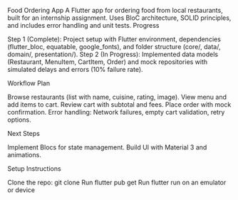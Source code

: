 Food Ordering App
A Flutter app for ordering food from local restaurants, built for an internship assignment. Uses BloC architecture, SOLID principles, and includes error handling and unit tests.
Progress

Step 1 (Complete): Project setup with Flutter environment, dependencies (flutter_bloc, equatable, google_fonts), and folder structure (core/, data/, domain/, presentation/).
Step 2 (In Progress): Implemented data models (Restaurant, MenuItem, CartItem, Order) and mock repositories with simulated delays and errors (10% failure rate).

Workflow Plan

Browse restaurants (list with name, cuisine, rating, image).
View menu and add items to cart.
Review cart with subtotal and fees.
Place order with mock confirmation.
Error handling: Network failures, empty cart validation, retry options.

Next Steps

Implement Blocs for state management.
Build UI with Material 3 and animations.

Setup Instructions

Clone the repo: git clone <repo-url>
Run flutter pub get
Run flutter run on an emulator or device
